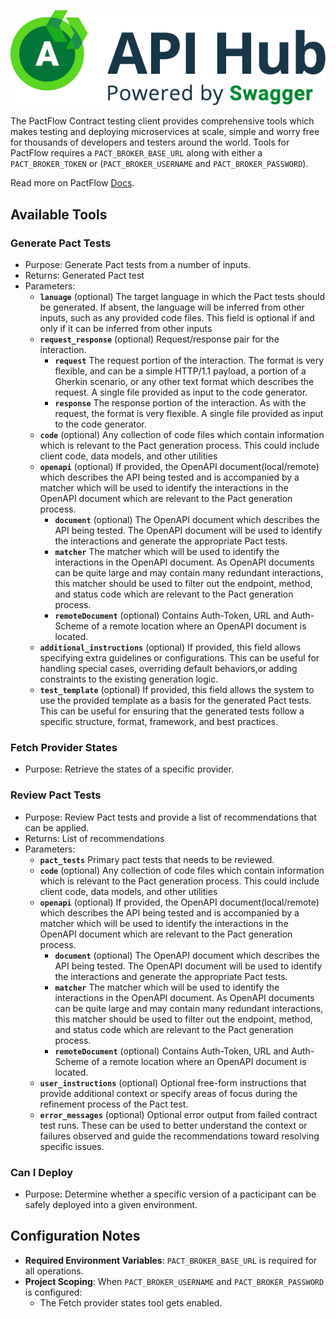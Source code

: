 ![api-hub.png](./images/embedded/api-hub.png)

The PactFlow Contract testing client provides comprehensive tools which makes testing and deploying microservices at scale, simple and worry free for thousands of developers and testers around the world. Tools for PactFlow requires a `PACT_BROKER_BASE_URL` along with either a `PACT_BROKER_TOKEN` or (`PACT_BROKER_USERNAME` and `PACT_BROKER_PASSWORD`).

Read more on PactFlow [Docs](https://docs.pactflow.io/).

## Available Tools

### Generate Pact Tests

- Purpose: Generate Pact tests from a number of inputs.
- Returns: Generated Pact test
- Parameters:
  - **`lanuage`** (optional)
  The target language in which the Pact tests should be generated. If absent, the language will be inferred from other inputs, such as any provided code files. This field is optional if and only if it can be inferred from other inputs
  - **`request_response`** (optional)
  Request/response pair for the interaction.
    - **`request`**
    The request portion of the interaction. The format is very flexible, and can be a simple HTTP/1.1 payload, a portion of a Gherkin scenario, or any other text format which describes the request. A single file provided as input to the code generator.
    - **`response`**
    The response portion of the interaction. As with the request, the format is very flexible. A single file provided as input to the code generator.
  - **`code`** (optional)
  Any collection of code files which contain information which is relevant to the Pact generation process. This could include client code, data models, and other utilities
  - **`openapi`** (optional)
  If provided, the OpenAPI document(local/remote) which describes the API being tested and is accompanied by a matcher which will be used to identify the interactions in the OpenAPI document which are relevant to the Pact generation process.
    - **`document`** (optional)
    The OpenAPI document which describes the API being tested. The OpenAPI document will be used to identify the interactions and generate the appropriate Pact tests.
    - **`matcher`**
    The matcher which will be used to identify the interactions in the OpenAPI document. As OpenAPI documents can be quite large and may contain many redundant interactions, this matcher should be used to filter out the endpoint, method, and status code which are relevant to the Pact generation process.
    - **`remoteDocument`** (optional)
    Contains Auth-Token, URL and Auth-Scheme of a remote location where an OpenAPI document is located.
  - **`additional_instructions`** (optional)
  If provided, this field allows specifying extra guidelines or configurations. This can be useful for handling special cases, overriding default behaviors,or adding constraints to the existing generation logic.
  - **`test_template`** (optional)
  If provided, this field allows the system to use the provided template as a basis for the generated Pact tests. This can be useful for ensuring that the generated tests follow a specific structure, format, framework, and best practices.

### Fetch Provider States

- Purpose: Retrieve the states of a specific provider.

### Review Pact Tests

- Purpose: Review Pact tests and provide a list of recommendations that can be applied.
- Returns: List of recommendations
- Parameters:
  - **`pact_tests`**
  Primary pact tests that needs to be reviewed.
  - **`code`** (optional)
  Any collection of code files which contain information which is relevant to the Pact generation process. This could include client code, data models, and other utilities
  - **`openapi`** (optional)
  If provided, the OpenAPI document(local/remote) which describes the API being tested and is accompanied by a matcher which will be used to identify the interactions in the OpenAPI document which are relevant to the Pact generation process.
    - **`document`** (optional)
    The OpenAPI document which describes the API being tested. The OpenAPI document will be used to identify the interactions and generate the appropriate Pact tests.
    - **`matcher`**
    The matcher which will be used to identify the interactions in the OpenAPI document. As OpenAPI documents can be quite large and may contain many redundant interactions, this matcher should be used to filter out the endpoint, method, and status code which are relevant to the Pact generation process.
    - **`remoteDocument`** (optional)
    Contains Auth-Token, URL and Auth-Scheme of a remote location where an OpenAPI document is located.
  - **`user_instructions`** (optional)
  Optional free-form instructions that provide additional context or specify areas of focus during the refinement process of the Pact test.
  - **`error_messages`** (optional)
  Optional error output from failed contract test runs. These can be used to better understand the context or failures observed and guide the recommendations toward resolving specific issues.

### Can I Deploy

- Purpose: Determine whether a specific version of a pacticipant can be safely deployed into a given environment.

## Configuration Notes

- **Required Environment Variables**: `PACT_BROKER_BASE_URL` is required for all operations.
- **Project Scoping**: When `PACT_BROKER_USERNAME` and `PACT_BROKER_PASSWORD` is configured:
  - The Fetch provider states tool gets enabled.
